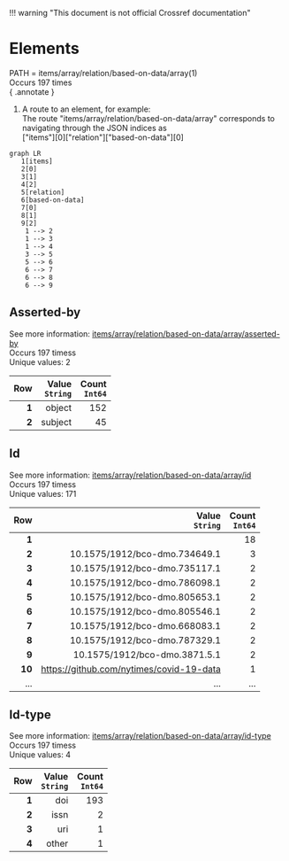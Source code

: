 !!! warning "This document is not official Crossref documentation"
# Elements
PATH = items/array/relation/based-on-data/array(1)  
Occurs 197 times  
{ .annotate }

1. A route to an element, for example:  
   The route "items/array/relation/based-on-data/array" corresponds to navigating through the JSON indices as  
   ["items"][0]["relation"]["based-on-data"][0]  

```mermaid
graph LR
   1[items]
   2[0]
   3[1]
   4[2]
   5[relation]
   6[based-on-data]
   7[0]
   8[1]
   9[2]
    1 --> 2
    1 --> 3
    1 --> 4
    3 --> 5
    5 --> 6
    6 --> 7
    6 --> 8
    6 --> 9
```


## Asserted-by
See more information: [items/array/relation/based-on-data/array/asserted-by](asserted-by/index.md)  
Occurs 197 timess  
Unique values: 2  

| **Row** | **Value**<br>`String` | **Count**<br>`Int64` |
|--------:|----------------------:|---------------------:|
| **1**   | object                | 152                  |
| **2**   | subject               | 45                   |

## Id
See more information: [items/array/relation/based-on-data/array/id](id/index.md)  
Occurs 197 timess  
Unique values: 171  

| **Row** | **Value**<br>`String`                    | **Count**<br>`Int64` |
|--------:|-----------------------------------------:|---------------------:|
| **1**   |                                          | 18                   |
| **2**   | 10.1575/1912/bco-dmo.734649.1            | 3                    |
| **3**   | 10.1575/1912/bco-dmo.735117.1            | 2                    |
| **4**   | 10.1575/1912/bco-dmo.786098.1            | 2                    |
| **5**   | 10.1575/1912/bco-dmo.805653.1            | 2                    |
| **6**   | 10.1575/1912/bco-dmo.805546.1            | 2                    |
| **7**   | 10.1575/1912/bco-dmo.668083.1            | 2                    |
| **8**   | 10.1575/1912/bco-dmo.787329.1            | 2                    |
| **9**   | 10.1575/1912/bco-dmo.3871.5.1            | 2                    |
| **10**  | https://github.com/nytimes/covid-19-data | 1                    |
| ... | ... | ... |

## Id-type
See more information: [items/array/relation/based-on-data/array/id-type](id-type/index.md)  
Occurs 197 timess  
Unique values: 4  

| **Row** | **Value**<br>`String` | **Count**<br>`Int64` |
|--------:|----------------------:|---------------------:|
| **1**   | doi                   | 193                  |
| **2**   | issn                  | 2                    |
| **3**   | uri                   | 1                    |
| **4**   | other                 | 1                    |

